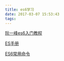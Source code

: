 ```yaml
---
title: es6学习
date: 2017-03-07 15:53:43
tags:
---
```


[阮一峰es6入门教程](http://es6.ruanyifeng.com/#docs/intro)

[ES手册](https://qiutc.me/post/es6-cheatsheet.html)

[ES6常用命令](http://www.jianshu.com/p/ebfeb687eb70)



